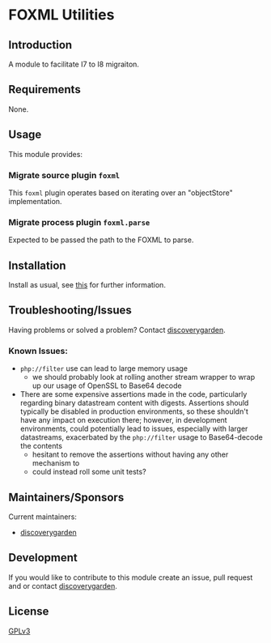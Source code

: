 # FOXML Utilities

## Introduction

A module to facilitate I7 to I8 migraiton.

## Requirements

None.

## Usage

This module provides:

### Migrate source plugin `foxml`

This `foxml` plugin operates based on iterating over an "objectStore" implementation.

### Migrate process plugin `foxml.parse`

Expected to be passed the path to the FOXML to parse.

## Installation

Install as usual, see
[this](https://drupal.org/documentation/install/modules-themes/modules-8) for
further information.

## Troubleshooting/Issues

Having problems or solved a problem? Contact
[discoverygarden](http://support.discoverygarden.ca).

### Known Issues:
* `php://filter` use can lead to large memory usage
    * we should probably look at rolling another stream wrapper to wrap up our
usage of OpenSSL to Base64 decode
* There are some expensive assertions made in the code,
particularly regarding binary datastream content with digests. Assertions should
typically be disabled in production environments, so these shouldn't have any
impact on execution there; however, in development environments, could
potentially lead to issues, especially with larger datastreams, exacerbated by
the `php://filter` usage to Base64-decode the contents
    * hesitant to remove the assertions without having any other mechanism to
    * could instead roll some unit tests?

## Maintainers/Sponsors

Current maintainers:

* [discoverygarden](http://www.discoverygarden.ca)

## Development

If you would like to contribute to this module create an issue, pull request
and or contact
[discoverygarden](http://support.discoverygarden.ca).

## License

[GPLv3](http://www.gnu.org/licenses/gpl-3.0.txt)
